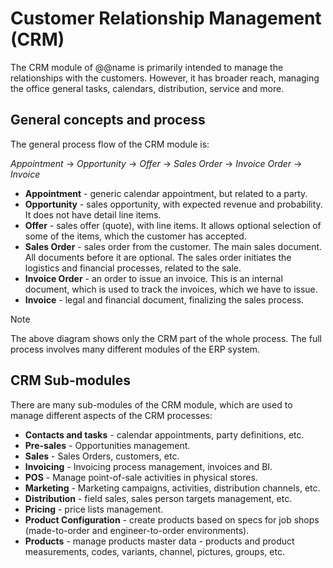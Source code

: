 ﻿# Customer Relationship Management (CRM)

The CRM module of @@name is primarily intended to manage the relationships with the customers.
However, it has broader reach, managing the office general tasks, calendars, distribution, service and more.

## General concepts and process

The general process flow of the CRM module is:

*Appointment* -> *Opportunity* -> *Offer* -> *Sales Order* -> *Invoice Order* -> *Invoice*

* **Appointment** - generic calendar appointment, but related to a party.
* **Opportunity** - sales opportunity, with expected revenue and probability. It does not have detail line items.
* **Offer** - sales offer (quote), with line items. It allows optional selection of some of the items, which the customer has accepted.
* **Sales Order** - sales order from the customer. The main sales document. All documents before it are optional. The sales order initiates the logistics and financial processes, related to the sale.
* **Invoice Order** - an order to issue an invoice. This is an internal document, which is used to track the invoices, which we have to issue.
* **Invoice** - legal and financial document, finalizing the sales process.

> [!note]
> The above diagram shows only the CRM part of the whole process.
> The full process involves many different modules of the ERP system.

## CRM Sub-modules

There are many sub-modules of the CRM module, which are used to manage different aspects of the CRM processes:

* **Contacts and tasks** - calendar appointments, party definitions, etc.
* **Pre-sales** - Opportunities management.
* **Sales** - Sales Orders, customers, etc.
* **Invoicing** - Invoicing process management, invoices and BI.
* **POS** - Manage point-of-sale activities in physical stores.
* **Marketing** - Marketing campaigns, activities, distribution channels, etc.
* **Distribution** - field sales, sales person targets management, etc.
* **Pricing** - price lists management.
* **Product Configuration** - create products based on specs for job shops (made-to-order and engineer-to-order environments).
* **Products** - manage products master data - products and product measurements, codes, variants, channel, pictures, groups, etc.
